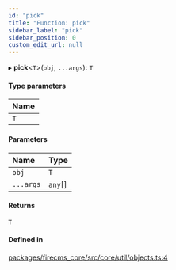 ```yaml
---
id: "pick"
title: "Function: pick"
sidebar_label: "pick"
sidebar_position: 0
custom_edit_url: null
---
```


▸ **pick**\<`T`\>(`obj`, `...args`): `T`

#### Type parameters

| Name |
| :------ |
| `T` |

#### Parameters

| Name | Type |
| :------ | :------ |
| `obj` | `T` |
| `...args` | `any`[] |

#### Returns

`T`

#### Defined in

[packages/firecms_core/src/core/util/objects.ts:4](https://github.com/FireCMSco/firecms/blob/d45f3739/packages/firecms_core/src/core/util/objects.ts#L4)
